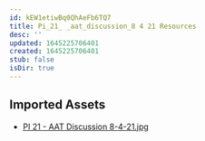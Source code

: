 ```yaml
---
id: kEW1etiwBq0QhAeFb6TQ7
title: Pi_21_ _aat_discussion_8 4 21 Resources
desc: ''
updated: 1645225706401
created: 1645225706401
stub: false
isDir: true
---
```

## Imported Assets
- [PI 21 - AAT Discussion 8-4-21.jpg](/assets/pi-21---aat-discussion-8-4-21.jpg)
